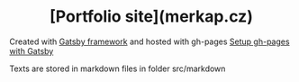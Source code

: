 <h1 align="center">
  [Portfolio site](merkap.cz)
</h1>

Created with [Gatsby framework](https://www.gatsbyjs.com/) and hosted with gh-pages
[Setup gh-pages with Gatsby](https://www.gatsbyjs.com/docs/how-to/previews-deploys-hosting/how-gatsby-works-with-github-pages/)



Texts are stored in markdown files in folder src/markdown
